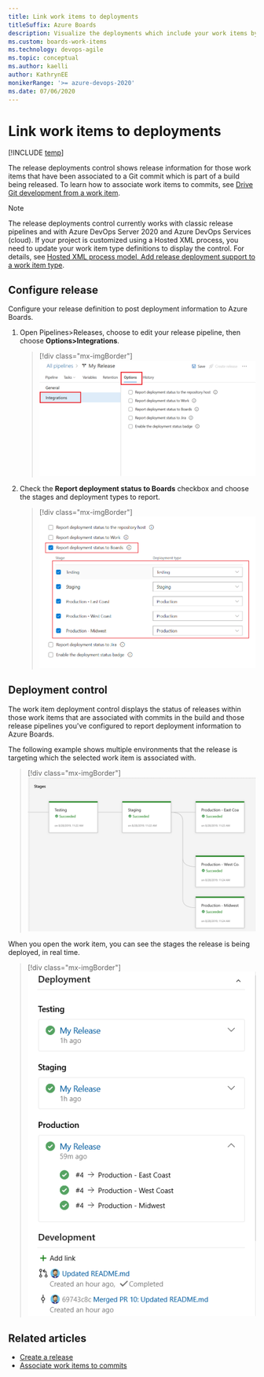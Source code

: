 ```yaml
---
title: Link work items to deployments
titleSuffix: Azure Boards
description: Visualize the deployments which include your work items by linking them to releases
ms.custom: boards-work-items  
ms.technology: devops-agile
ms.topic: conceptual
ms.author: kaelli
author: KathrynEE
monikerRange: '>= azure-devops-2020'
ms.date: 07/06/2020
--- 
```


# Link work items to deployments

[!INCLUDE [temp](../includes/version-azure-boards-plus-azure-devops-server-2020.md)]

The release deployments control shows release information for those work items that have been associated to a Git commit which is part of a build being released. To learn how to associate work items to commits, see [Drive Git development from a work item](../backlogs/connect-work-items-to-git-dev-ops.md).

> [!NOTE]  
> The release deployments control currently works with classic release pipelines and with Azure DevOps Server 2020 and Azure DevOps Services (cloud). If your project is customized using a Hosted XML process, you need to update your work item type definitions to display the control. For details, see [Hosted XML process model, Add release deployment support to a work item type](../../organizations/settings/work/hosted-xml-process-model.md#add-support-wit).

## Configure release

Configure your release definition to post deployment information to Azure Boards. 

1. Open Pipelines>Releases, choose to edit your release pipeline, then choose **Options>Integrations**.

   > [!div class="mx-imgBorder"]  
   > ![Release Settings](media/deployments-control/release-settings-1.png)

2. Check the **Report deployment status to Boards** checkbox and choose the stages and deployment types to report. 

   > [!div class="mx-imgBorder"]  
   > ![Release Settings Stages](media/deployments-control/release-settings-stages-1.png)

## Deployment control

The work item deployment control displays the status of releases within those work items that are associated with commits in the build and those release pipelines you've configured to report deployment information to Azure Boards. 

The following example shows multiple environments that the release is targeting which the selected work item is associated with. 

> [!div class="mx-imgBorder"]  
> ![Release Settings Stages](media/deployments-control/releases-stages-1.png)

When you open the work item, you can see the stages the release is being deployed, in real time.

> [!div class="mx-imgBorder"]  
> ![Release Settings Stages](media/deployments-control/deployments-control-1.png)

## Related articles  

- [Create a release](../../pipelines/release/define-multistage-release-process.md)
- [Associate work items to commits](../backlogs/connect-work-items-to-git-dev-ops.md)



